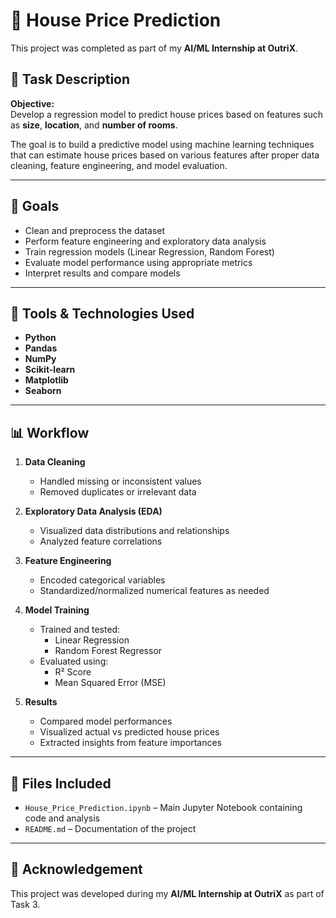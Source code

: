 # 🏡 House Price Prediction

This project was completed as part of my **AI/ML Internship at OutriX**.

## 📌 Task Description

**Objective:**  
Develop a regression model to predict house prices based on features such as **size**, **location**, and **number of rooms**.

The goal is to build a predictive model using machine learning techniques that can estimate house prices based on various features after proper data cleaning, feature engineering, and model evaluation.

---

## 🎯 Goals

- Clean and preprocess the dataset
- Perform feature engineering and exploratory data analysis
- Train regression models (Linear Regression, Random Forest)
- Evaluate model performance using appropriate metrics
- Interpret results and compare models

---

## 🧰 Tools & Technologies Used

- **Python**
- **Pandas**
- **NumPy**
- **Scikit-learn**
- **Matplotlib**
- **Seaborn**

---

## 📊 Workflow

1. **Data Cleaning**
   - Handled missing or inconsistent values
   - Removed duplicates or irrelevant data

2. **Exploratory Data Analysis (EDA)**
   - Visualized data distributions and relationships
   - Analyzed feature correlations

3. **Feature Engineering**
   - Encoded categorical variables
   - Standardized/normalized numerical features as needed

4. **Model Training**
   - Trained and tested:
     - Linear Regression
     - Random Forest Regressor
   - Evaluated using:
     - R² Score
     - Mean Squared Error (MSE)

5. **Results**
   - Compared model performances
   - Visualized actual vs predicted house prices
   - Extracted insights from feature importances

---

## 📁 Files Included

- `House_Price_Prediction.ipynb` – Main Jupyter Notebook containing code and analysis
- `README.md` – Documentation of the project

---

## 🤝 Acknowledgement

This project was developed during my **AI/ML Internship at OutriX** as part of Task 3.
